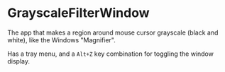 # GrayscaleFilterWindow
The app that makes a region around mouse cursor grayscale (black and white), like the Windows "Magnifier".

Has a tray menu, and a `Alt+Z` key combination for toggling the window display.
